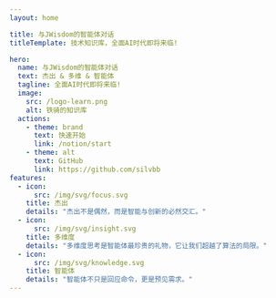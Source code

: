 ```yaml
---
layout: home

title: 与JWisdom的智能体对话
titleTemplate: 技术知识库，全面AI时代即将来临!

hero:
  name: 与JWisdom的智能体对话
  text: 杰出 & 多维 & 智能体
  tagline: 全面AI时代即将来临!
  image:
    src: /logo-learn.png
    alt: 铁骑的知识库
  actions:
    - theme: brand
      text: 快速开始
      link: /notion/start
    - theme: alt
      text: GitHub
      link: https://github.com/silvbb
features:
  - icon:
      src: /img/svg/focus.svg
    title: 杰出
    details: "杰出不是偶然，而是智能与创新的必然交汇。"
  - icon:
      src: /img/svg/insight.svg
    title: 多维度
    details: "多维度思考是智能体最珍贵的礼物，它让我们超越了算法的局限。"
  - icon:
      src: /img/svg/knowledge.svg
    title: 智能体
    details: "智能体不只是回应命令，更是预见需求。"
---
```


<!-- 在这里添加对话框组件 -->
<div class="chat-section">
<ClientOnly>
  <ChatDialog />
</ClientOnly>
</div>

<!-- <style>
.chat-section {
  max-width: 800px;
  margin: 2rem auto;
  padding: 0 1.5rem;
}
</style> -->
<style>
.chat-section {
  position: absolute;
  top: -650px;  /* 调整垂直位置 */
  right: 80px; /* 调整水平位置 */
  width: 450px;
  z-index: 10;
}

/* 修改对话框内部消息区域的高度 */
/* .chat-window .chat-messages {
  height: 300px; 
} 
*/

/* GitHub 主题风格美化 */
:deep(.chat-window) {
  border-radius: 6px;
  overflow: hidden;
  box-shadow: 0 6px 16px rgba(0, 0, 0, 0.1);
  border: 1px solid #e1e4e8;
  background: #ffffff;
}

:deep(.chat-header) {
  background: #0969da;
  padding: 12px 16px;
  border-bottom: 1px solid #e1e4e8;
}

:deep(.chat-header h3) {
  font-size: 16px;
  font-weight: 600;
  margin: 0;
  color: white;
}

:deep(.chat-messages) {
  padding: 16px;
  background: #f6f8fa;
  height: 320px;
}

:deep(.message) {
  padding: 10px 14px;
  margin-bottom: 12px;
  border-radius: 6px;
  max-width: 85%;
  line-height: 1.5;
  font-size: 14px;
}

:deep(.user-message) {
  background: #0969da;
  color: white;
  align-self: flex-end;
  border-bottom-right-radius: 2px;
}

:deep(.bot-message) {
  background: #ffffff;
  color: #24292e;
  align-self: flex-start;
  border-bottom-left-radius: 2px;
  box-shadow: 0 1px 3px rgba(0, 0, 0, 0.08);
  border: 1px solid #e1e4e8;
}

:deep(.chat-input) {
  padding: 12px;
  background: #ffffff;
  border-top: 1px solid #e1e4e8;
}

:deep(.chat-input input) {
  padding: 8px 12px;
  border-radius: 6px;
  border: 1px solid #d0d7de;
  background: #f6f8fa;
  color: #24292e;
  font-size: 14px;
  width: 100%;
}

:deep(.chat-input input:focus) {
  outline: none;
  border-color: #0969da;
  box-shadow: 0 0 0 3px rgba(9, 105, 218, 0.3);
}

:deep(.chat-input button) {
  background: #2da44e;
  color: white;
  font-weight: 500;
  padding: 8px 16px;
  border-radius: 6px;
  margin-left: 8px;
  transition: background-color 0.2s;
  border: 1px solid rgba(27, 31, 36, 0.15);
}

:deep(.chat-input button:hover) {
  background: #2c974b;
}

/* 暗色模式适配 */
.dark :deep(.chat-window) {
  background: #0d1117;
  border-color: #30363d;
}

.dark :deep(.chat-header) {
  background: #1f6feb;
  border-color: #30363d;
}

.dark :deep(.chat-messages) {
  background: #161b22;
}

.dark :deep(.bot-message) {
  background: #0d1117;
  color: #c9d1d9;
  border-color: #30363d;
}

.dark :deep(.chat-input) {
  background: #0d1117;
  border-color: #30363d;
}

.dark :deep(.chat-input input) {
  background: #0d1117;
  border-color: #30363d;
  color: #c9d1d9;
}

.dark :deep(.chat-input input:focus) {
  border-color: #1f6feb;
  box-shadow: 0 0 0 3px rgba(56, 139, 253, 0.3);
}


/* 隐藏原来的 logo */
.VPHero .image-container {
  display: none;
}
</style>
